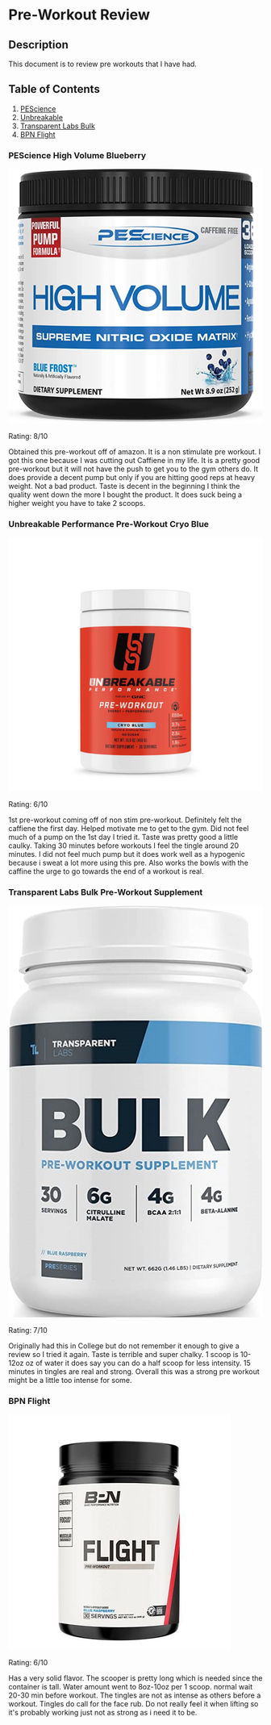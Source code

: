 # Pre-Workout Review

## Description

This document is to review pre workouts that I have had.

## Table of Contents

1. [PEScience](#pescience-high-volume-blueberry)
2. [Unbreakable](#unbreakable-performance-pre-workout-cryo-blue)
3. [Transparent Labs Bulk](#transparent-labs-bulk-pre-workout-supplement)
4. [BPN Flight](#bpn-flight)

### PEScience High Volume Blueberry

![prescience](71Nu84MhU2L._AC_SX679_.jpg)

Rating: 8/10

Obtained this pre-workout off of amazon. It is a non stimulate pre workout. I got this one because I was cutting out Caffiene in my life. It is a pretty good pre-workout but it will not have the push to get you to the gym others do. It does provide a decent pump but only if you are hitting good reps at heavy weight. Not a bad product. Taste is decent in the beginning I think the quality went down the more I bought the product. It does suck being a higher weight you have to take 2 scoops.

### Unbreakable Performance Pre-Workout Cryo Blue

![unbreak](509630_GNC%20Unbreakable%20Pre%20Workout%20Cryo%20Blue_Tub.jpg)

Rating: 6/10

1st pre-workout coming off of non stim pre-workout. Definitely felt the caffiene the first day. Helped motivate me to get to the gym. Did not feel much of a pump on the 1st day I tried it. Taste was pretty good a little caulky. Taking 30 minutes before workouts I feel the tingle around 20 minutes. I did not feel much pump but it does work well as a hypogenic because i sweat a lot more using this pre. Also works the bowls with the caffine the urge to go towards the end of a workout is real.

### Transparent Labs Bulk Pre-Workout Supplement

![transparent](61iVfSvmp5S._AC_UF1000,1000_QL80_.jpg)

Rating: 7/10

Originally had this in College but do not remember it enough to give a review so I tried it again. Taste is terrible and super chalky. 1 scoop is 10-12oz oz of water it does say you can do a half scoop for less intensity. 15 minutes in tingles are real and strong. Overall this was a strong pre workout might be a little too intense for some.

### BPN Flight

![flight](flight.JPG)

Rating: 6/10

Has a very solid flavor. The scooper is pretty long which is needed since the container is tall. Water amount went to 8oz-10oz per 1 scoop. normal wait 20-30 min before workout. The tingles are not as intense as others before a workout. Tingles do call for the face rub. Do not really feel it when lifting so it's probably working just not as strong as i need it to be.
